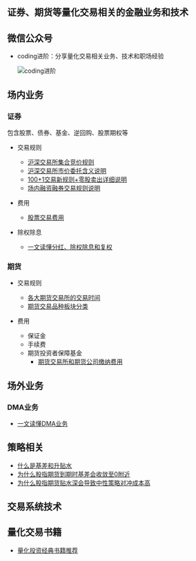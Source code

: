 ## 证券、期货等量化交易相关的金融业务和技术

## 微信公众号

* coding进阶：分享量化交易相关业务、技术和职场经验

  ![coding进阶](./workspace/img/wechat.png)

## 场内业务

### 证券

包含股票、债券、基金、逆回购、股票期权等

* 交易规则
  * [沪深交易所集合竞价规则](https://zhuanlan.zhihu.com/p/137762677)
  * [沪深交易所市价委托含义说明](./workspace/securities/market_order.md)
  * [100+1交易新规则+零股卖出详细说明](./workspace/securities/odd_lot.md)
  * [场内融资融券交易规则说明](./workspace/securities/margin_trade.md)

* 费用
  * [股票交易费用](./workspace/securities/stock_fee.md)
* 除权除息
  * [一文读懂分红、除权除息和复权](./workspace/securities/xd_xr.md)



### 期货

* 交易规则
  * [各大期货交易所的交易时间](./workspace/futures/trading_time.md)
  * [期货交易品种板块分类](https://zhuanlan.zhihu.com/p/459400875)
  
* 费用
  * 保证金
  * 手续费
  * 期货投资者保障基金
    * [期货交易所和期货公司缴纳费用](./workspace/futures/future_investor_protection_fund.md)

## 场外业务

### DMA业务

* [一文读懂DMA业务](./workspace/dma/lecture01.md)

## 策略相关

* [什么是基差和升贴水](./workspace/strategy/index_futures_basis.md)
* [为什么股指期货到期时基差会收敛至0附近](./workspace/strategy/index_futures_basis_converge.md)
* [为什么股指期货贴水深会导致中性策略对冲成本高](./workspace/strategy/index_futures_hedge_cost.md)

## 交易系统技术

## 量化交易书籍

* [量化投资经典书籍推荐](./workspace/book/00-quant-book.md)

